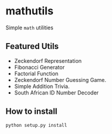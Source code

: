 # mathutils

Simple `math` utilities

## Featured Utils
- Zeckendorf Representation
- Fibonacci Generator
- Factorial Function
- Zeckendorf Number Guessing Game.
- Simple Addition Trivia.
- South African ID Number Decoder

## How to install
```
python setup.py install
```
